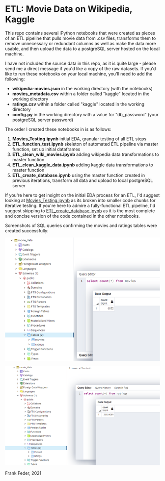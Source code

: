 # ETL: Movie Data on Wikipedia, Kaggle 
This repo contains several iPython notebooks that were created as pieces of an ETL pipeline that pulls movie data from .csv files, transforms them to remove unnecessary or redundant columns as well as make the data more usable, and then upload the data to a postgreSQL server hosted on the local machine.

I have not included the source data in this repo, as it is quite large - please send me a direct message if you'd like a copy of the raw datasets. If you'd like to run these notebooks on your local machine, you'll need to add the following:
* **wikipedia-movies.json** in the working directory (with the notebooks)
* **movies_metadata.csv** within a folder called "kaggle" located in the working directory
* **ratings.csv**  within a folder called "kaggle" located in the working directory
* **config.py** in the working directory with a value for "db_password" (your postgreSQL server password)

The order I created these notebooks in is as follows:
1. **Movies_Testing.ipynb** initial EDA, granular testing of all ETL steps
2. **ETL_function_test.ipynb** skeleton of automated ETL pipeline via master function, set up initial dataframes
3. **ETL_clean_wiki_movies.ipynb** adding wikipedia data transformations to master function
4. **ETL_clean_kaggle_data.ipynb** adding kaggle data transformations to master function
5. **ETL_create_database.ipynb** using the master function created in previous iterations, transform all data and upload to local postgreSQL server

If you're here to get insight on the initial EDA process for an ETL, I'd suggest looking at [Movies_Testing.ipynb](./Movies_Testing.ipynb) as its broken into smaller code chunks for iterative testing.
If you're here to admire a fully-functional ETL pipeline, I'd suggest skipping to [ETL_create_database.ipynb](./ETL_create_database.ipynb) as it is the most complete and concise version of the code contained in the other notebooks.

Screenshots of SQL queries confirming the movies and ratings tables were created successfully:

![](./Resources/movies_query.png)

![](./Resources/ratings_query.png)

Frank Feder, 2021